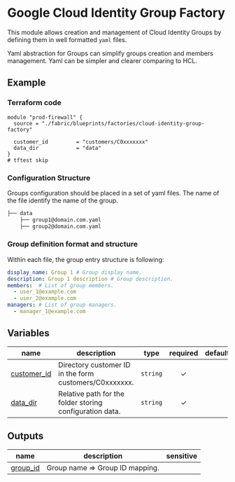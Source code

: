 # Google Cloud Identity Group Factory

This module allows creation and management of Cloud Identity Groups by defining them in well formatted `yaml` files.

Yaml abstraction for Groups can simplify groups creation and members management. Yaml can be simpler and clearer comparing to HCL.

## Example

### Terraform code

```hcl
module "prod-firewall" {
  source = "./fabric/blueprints/factories/cloud-identity-group-factory"
  
  customer_id         = "customers/C0xxxxxxx"
  data_dir            = "data"
}
# tftest skip
```

### Configuration Structure

Groups configuration should be placed in a set of yaml files. The name of the file identify the name of the group.

```bash
├── data
    ├── group1@domain.com.yaml
    ├── group2@domain.com.yaml

```

### Group definition format and structure

Within each file, the group entry structure is following:

```yaml
display_name: Group 1 # Group display name.
description: Group 1 description # Group description.
members:  # List of group members.
  - user_1@example.com
  - user_2@example.com  
managers: # List of group managers.
  - manager_1@example.com
```
<!-- BEGIN TFDOC -->

## Variables

| name | description | type | required | default |
|---|---|:---:|:---:|:---:|
| [customer_id](variables.tf#L17) | Directory customer ID in the form customers/C0xxxxxxx. | <code>string</code> | ✓ |  |
| [data_dir](variables.tf#L22) | Relative path for the folder storing configuration data. | <code>string</code> | ✓ |  |

## Outputs

| name | description | sensitive |
|---|---|:---:|
| [group_id](outputs.tf#L17) | Group name => Group ID mapping. |  |

<!-- END TFDOC -->
